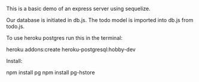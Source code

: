 This is a basic demo of an express server using sequelize.

Our database is initiated in db.js. The todo model is imported into db.js from todo.js.

To use heroku postgres run this in the terminal:

heroku addons:create heroku-postgresql:hobby-dev

Install: 

npm install pg
npm install pg-hstore